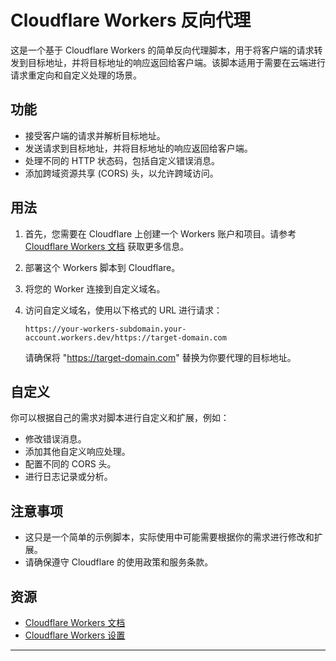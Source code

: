 # Cloudflare Workers 反向代理

这是一个基于 Cloudflare Workers 的简单反向代理脚本，用于将客户端的请求转发到目标地址，并将目标地址的响应返回给客户端。该脚本适用于需要在云端进行请求重定向和自定义处理的场景。

## 功能

- 接受客户端的请求并解析目标地址。
- 发送请求到目标地址，并将目标地址的响应返回给客户端。
- 处理不同的 HTTP 状态码，包括自定义错误消息。
- 添加跨域资源共享 (CORS) 头，以允许跨域访问。

## 用法

1. 首先，您需要在 Cloudflare 上创建一个 Workers 账户和项目。请参考 [Cloudflare Workers 文档](https://developers.cloudflare.com/workers) 获取更多信息。
2. 部署这个 Workers 脚本到 Cloudflare。
3. 将您的 Worker 连接到自定义域名。
4. 访问自定义域名，使用以下格式的 URL 进行请求：
   
   ```
   https://your-workers-subdomain.your-account.workers.dev/https://target-domain.com
   ```
   
   请确保将 "https://target-domain.com" 替换为你要代理的目标地址。

## 自定义

你可以根据自己的需求对脚本进行自定义和扩展，例如：
- 修改错误消息。
- 添加其他自定义响应处理。
- 配置不同的 CORS 头。
- 进行日志记录或分析。

## 注意事项

- 这只是一个简单的示例脚本，实际使用中可能需要根据你的需求进行修改和扩展。
- 请确保遵守 Cloudflare 的使用政策和服务条款。

## 资源

- [Cloudflare Workers 文档](https://developers.cloudflare.com/workers)
- [Cloudflare Workers 设置](https://developers.cloudflare.com/workers/platform/settings)

---
